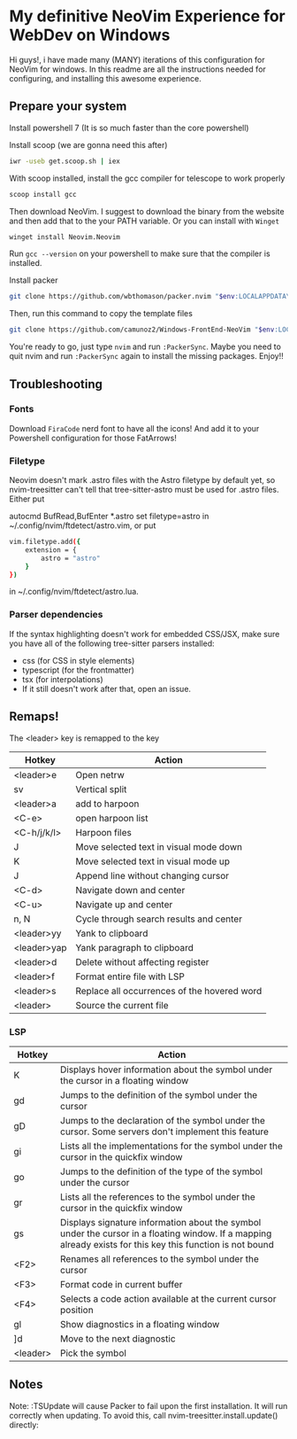 # My definitive NeoVim Experience for WebDev on Windows

Hi guys!, i have made many (MANY) iterations of this configuration for NeoVim for windows. In this readme are all the instructions needed for configuring, and installing this awesome experience.

## Prepare your system

Install powershell 7 (It is so much faster than the core powershell)

Install scoop (we are gonna need this after)
```bash
iwr -useb get.scoop.sh | iex
```
With scoop installed, install the gcc compiler for telescope to work properly
```bash
scoop install gcc
```
Then download NeoVim. I suggest to download the binary from the website and then add that to the your PATH variable.
Or you can install with `Winget`
```bash
winget install Neovim.Neovim
```

Run `gcc --version` on your powershell to make sure that the compiler is installed.  

Install packer
```bash
git clone https://github.com/wbthomason/packer.nvim "$env:LOCALAPPDATA\nvim-data\site\pack\packer\start\packer.nvim"
```
Then, run this command to copy the template files
```bash
git clone https://github.com/camunoz2/Windows-FrontEnd-NeoVim "$env:LOCALAPPDATA\nvim\"
```

You're ready to go, just type `nvim` and run `:PackerSync`. Maybe you need to quit nvim and run `:PackerSync` again to install the missing packages.
Enjoy!!

## Troubleshooting

### Fonts

Download `FiraCode` nerd font to have all the icons! And add it to your Powershell configuration for those FatArrows!

### Filetype

Neovim doesn't mark .astro files with the Astro filetype by default yet, so nvim-treesitter can't tell that tree-sitter-astro must be used for .astro files. Either put

autocmd BufRead,BufEnter *.astro set filetype=astro
in ~/.config/nvim/ftdetect/astro.vim, or put
```bash
vim.filetype.add({
    extension = {
        astro = "astro"
    }
})
```
in ~/.config/nvim/ftdetect/astro.lua.

### Parser dependencies
If the syntax highlighting doesn't work for embedded CSS/JSX, make sure you have all of the following tree-sitter parsers installed:

- css (for CSS in style elements)
- typescript (for the frontmatter)
- tsx (for interpolations)
- If it still doesn't work after that, open an issue.




## Remaps!
The \<leader\> key is remapped to the <space> key

| Hotkey | Action |
| --- | --- |
| \<leader\>e | Open netrw |
| sv | Vertical split |
| \<leader\>a | add to harpoon |
| \<C-e\> | open harpoon list |
| \<C-h/j/k/l> |Harpoon files |
| J | Move selected text in visual mode down |
| K | Move selected text in visual mode up |
| J | Append line without changing cursor |
| \<C-d\> | Navigate down and center |
| \<C-u\> | Navigate up and center |
| n, N | Cycle through search results and center |
| \<leader\>yy | Yank to clipboard |
| \<leader\>yap | Yank paragraph to clipboard |
| \<leader\>d | Delete without affecting register |
| \<leader\>f | Format entire file with LSP |
| \<leader\>s | Replace all occurrences of the hovered word |
| \<leader\><leader> | Source the current file |


### LSP

| Hotkey | Action |
| --- | --- |
| K | Displays hover information about the symbol under the cursor in a floating window |
| gd | Jumps to the definition of the symbol under the cursor |
| gD | Jumps to the declaration of the symbol under the cursor. Some servers don't implement this feature |
| gi | Lists all the implementations for the symbol under the cursor in the quickfix window |
| go | Jumps to the definition of the type of the symbol under the cursor |
| gr | Lists all the references to the symbol under the cursor in the quickfix window |
| gs | Displays signature information about the symbol under the cursor in a floating window. If a mapping already exists for this key this function is not bound |
| \<F2\> | Renames all references to the symbol under the cursor |
| \<F3\> | Format code in current buffer |
| \<F4\> | Selects a code action available at the current cursor position |
| gl | Show diagnostics in a floating window |
| \]d | Move to the next diagnostic |
| \<leader\> | Pick the symbol |


## Notes
Note: :TSUpdate will cause Packer to fail upon the first installation. It will run correctly when updating. To avoid this, call nvim-treesitter.install.update() directly:
